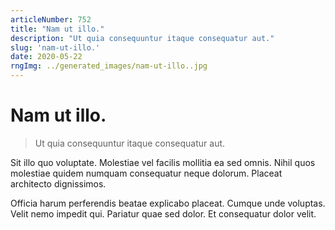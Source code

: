 ```yaml
---
articleNumber: 752
title: "Nam ut illo."
description: "Ut quia consequuntur itaque consequatur aut."
slug: 'nam-ut-illo.'
date: 2020-05-22
rngImg: ../generated_images/nam-ut-illo..jpg
---
```


# Nam ut illo.

> Ut quia consequuntur itaque consequatur aut.

Sit illo quo voluptate. Molestiae vel facilis mollitia ea sed omnis. Nihil quos molestiae quidem numquam consequatur neque dolorum. Placeat architecto dignissimos.
 Officia harum perferendis beatae explicabo placeat. Cumque unde voluptas. Velit nemo impedit qui. Pariatur quae sed dolor. Et consequatur dolor velit.
